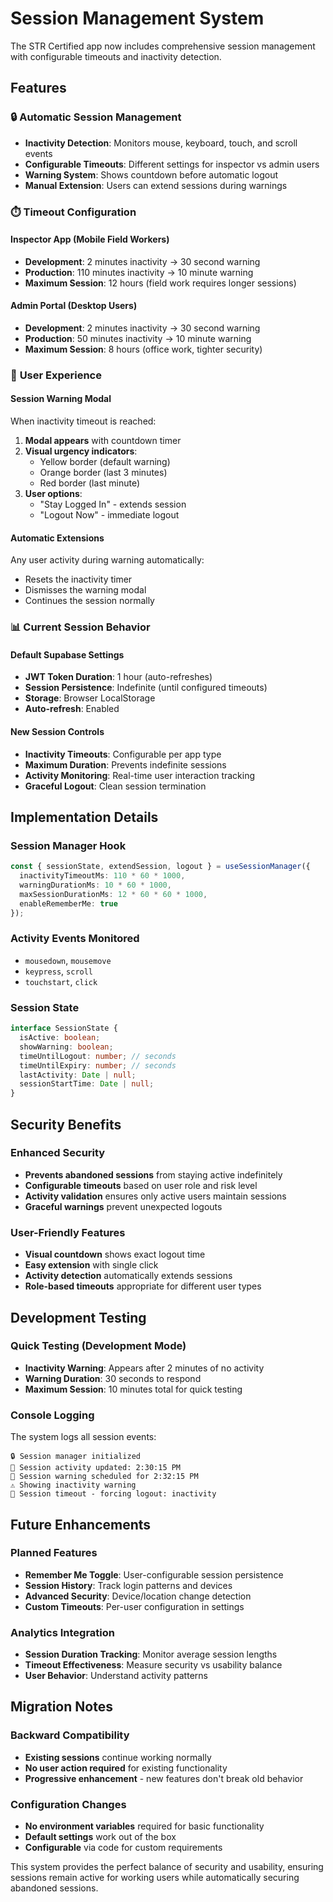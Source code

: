 # Session Management System

The STR Certified app now includes comprehensive session management with configurable timeouts and inactivity detection.

## Features

### 🔒 **Automatic Session Management**
- **Inactivity Detection**: Monitors mouse, keyboard, touch, and scroll events
- **Configurable Timeouts**: Different settings for inspector vs admin users
- **Warning System**: Shows countdown before automatic logout
- **Manual Extension**: Users can extend sessions during warnings

### ⏱️ **Timeout Configuration**

#### **Inspector App (Mobile Field Workers)**
- **Development**: 2 minutes inactivity → 30 second warning
- **Production**: 110 minutes inactivity → 10 minute warning
- **Maximum Session**: 12 hours (field work requires longer sessions)

#### **Admin Portal (Desktop Users)**
- **Development**: 2 minutes inactivity → 30 second warning  
- **Production**: 50 minutes inactivity → 10 minute warning
- **Maximum Session**: 8 hours (office work, tighter security)

### 🎯 **User Experience**

#### **Session Warning Modal**
When inactivity timeout is reached:
1. **Modal appears** with countdown timer
2. **Visual urgency indicators**:
   - Yellow border (default warning)
   - Orange border (last 3 minutes)
   - Red border (last minute)
3. **User options**:
   - "Stay Logged In" - extends session
   - "Logout Now" - immediate logout

#### **Automatic Extensions**
Any user activity during warning automatically:
- Resets the inactivity timer
- Dismisses the warning modal
- Continues the session normally

### 📊 **Current Session Behavior**

#### **Default Supabase Settings**
- **JWT Token Duration**: 1 hour (auto-refreshes)
- **Session Persistence**: Indefinite (until configured timeouts)
- **Storage**: Browser LocalStorage
- **Auto-refresh**: Enabled

#### **New Session Controls**
- **Inactivity Timeouts**: Configurable per app type
- **Maximum Duration**: Prevents indefinite sessions
- **Activity Monitoring**: Real-time user interaction tracking
- **Graceful Logout**: Clean session termination

## Implementation Details

### **Session Manager Hook**
```typescript
const { sessionState, extendSession, logout } = useSessionManager({
  inactivityTimeoutMs: 110 * 60 * 1000,
  warningDurationMs: 10 * 60 * 1000,
  maxSessionDurationMs: 12 * 60 * 60 * 1000,
  enableRememberMe: true
});
```

### **Activity Events Monitored**
- `mousedown`, `mousemove`
- `keypress`, `scroll`
- `touchstart`, `click`

### **Session State**
```typescript
interface SessionState {
  isActive: boolean;
  showWarning: boolean;
  timeUntilLogout: number; // seconds
  timeUntilExpiry: number; // seconds
  lastActivity: Date | null;
  sessionStartTime: Date | null;
}
```

## Security Benefits

### **Enhanced Security**
- **Prevents abandoned sessions** from staying active indefinitely
- **Configurable timeouts** based on user role and risk level
- **Activity validation** ensures only active users maintain sessions
- **Graceful warnings** prevent unexpected logouts

### **User-Friendly Features**
- **Visual countdown** shows exact logout time
- **Easy extension** with single click
- **Activity detection** automatically extends sessions
- **Role-based timeouts** appropriate for different user types

## Development Testing

### **Quick Testing (Development Mode)**
- **Inactivity Warning**: Appears after 2 minutes of no activity
- **Warning Duration**: 30 seconds to respond
- **Maximum Session**: 10 minutes total for quick testing

### **Console Logging**
The system logs all session events:
```
🔒 Session manager initialized
🔄 Session activity updated: 2:30:15 PM
📅 Session warning scheduled for 2:32:15 PM
⚠️ Showing inactivity warning
🚪 Session timeout - forcing logout: inactivity
```

## Future Enhancements

### **Planned Features**
- **Remember Me Toggle**: User-configurable session persistence
- **Session History**: Track login patterns and devices
- **Advanced Security**: Device/location change detection
- **Custom Timeouts**: Per-user configuration in settings

### **Analytics Integration**
- **Session Duration Tracking**: Monitor average session lengths
- **Timeout Effectiveness**: Measure security vs usability balance
- **User Behavior**: Understand activity patterns

## Migration Notes

### **Backward Compatibility**
- **Existing sessions** continue working normally
- **No user action required** for existing functionality
- **Progressive enhancement** - new features don't break old behavior

### **Configuration Changes**
- **No environment variables** required for basic functionality
- **Default settings** work out of the box
- **Configurable** via code for custom requirements

This system provides the perfect balance of security and usability, ensuring sessions remain active for working users while automatically securing abandoned sessions.
